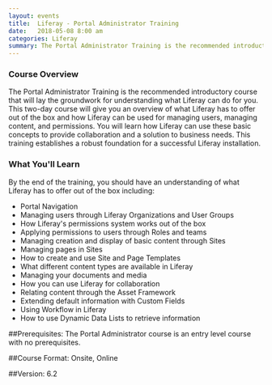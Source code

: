 ```yaml
---
layout: events
title:  Liferay - Portal Administrator Training
date:   2018-05-08 8:00 am
categories: Liferay
summary: The Portal Administrator Training is the recommended introductory course that will lay the groundwork for understanding what Liferay can do for you. This two-day course will give you an overview of what Liferay has to offer out of the box and how Liferay can be used for managing users, managing content, and permissions.
---
```


### Course Overview
The Portal Administrator Training is the recommended introductory course that will lay the groundwork for understanding what Liferay can do for you. 
This two-day course will give you an overview of what Liferay has to offer out of the box and how Liferay can be used for managing users, managing content, and permissions. 
You will learn how Liferay can use these basic concepts to provide collaboration and a solution to business needs. 
This training establishes a robust foundation for a successful Liferay installation.

### What You'll Learn
By the end of the training, you should have an understanding of what Liferay has to offer out of the box including:
* Portal Navigation
* Managing users through Liferay Organizations and User Groups
* How Liferay's permissions system works out of the box
* Applying permissions to users through Roles and teams
* Managing creation and display of basic content through Sites
* Managing pages in Sites
* How to create and use Site and Page Templates
* What different content types are available in Liferay
* Managing your documents and media
* How you can use Liferay for collaboration
* Relating content through the Asset Framework
* Extending default information with Custom Fields
* Using Workflow in Liferay
* How to use Dynamic Data Lists to retrieve information

##Prerequisites: 
The Portal Administrator course is an entry level course with no prerequisites.

##Course Format: 
Onsite, Online

##Version: 
6.2
